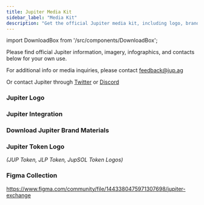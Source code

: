 ```yaml
---
title: Jupiter Media Kit
sidebar_label: "Media Kit"
description: "Get the official Jupiter media kit, including logo, brand materials, and the $JUP token icon. "
---
```


<head>
    <title>Download the Jupiter Media Kit | Jupiter Station</title>
    <meta name="twitter:card" content="summary" />
</head>

import DownloadBox from '/src/components/DownloadBox';

Please find official Jupiter information, imagery, infographics, and contacts below for your own use.

For additional info or media inquiries, please contact feedback@jup.ag

Or contact Jupiter through [Twitter](https://twitter.com/JupiterExchange) or [Discord](https://discord.gg/jup)

### Jupiter Logo

<DownloadBox fileName="jupiter-logo.zip" />

### Jupiter Integration

<DownloadBox fileName="powered-by-jupiter.zip" />

### Download Jupiter Brand Materials

<DownloadBox fileName="jupiter-brand-materials.zip" />

### Jupiter Token Logo

_(JUP Token, JLP Token, JupSOL Token Logos)_

<DownloadBox fileName="jupiter-token-logo.zip" />

### Figma Collection

https://www.figma.com/community/file/1443380475971307698/jupiter-exchange
